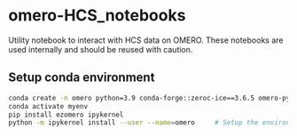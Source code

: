 # omero-HCS_notebooks
Utility notebook to interact with HCS data on OMERO.
These notebooks are used internally and should be reused with caution.

## Setup conda environment

```bash
conda create -n omero python=3.9 conda-forge::zeroc-ice==3.6.5 omero-py pip
conda activate myenv
pip install ezomero ipykernel
python -m ipykernel install --user --name=omero     # Setup the environment to use in jupyter 
```
